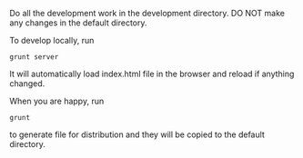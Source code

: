 Do all the development work in the development directory. DO NOT make any changes in the default directory.

To develop locally, run

    grunt server

It will automatically load index.html file in the browser and reload if anything changed.

When you are happy, run

    grunt

to generate file for distribution and they will be copied to the default directory.
